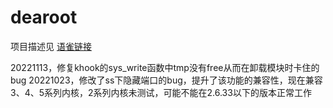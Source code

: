 # dearoot
项目描述见 [语雀链接](https://www.yuque.com/docs/share/be539e92-a58e-4d8d-8590-99755eb216aa?#%20%E3%80%8A%E8%87%B4%E4%BA%B2%E7%88%B1%E7%9A%84root%E3%80%8B)

20221113，修复khook的sys_write函数中tmp没有free从而在卸载模块时卡住的bug
20221023，修改了ss下隐藏端口的bug，提升了该功能的兼容性，现在兼容3、4、5系列内核，2系列内核未测试，可能不能在2.6.33以下的版本正常工作
